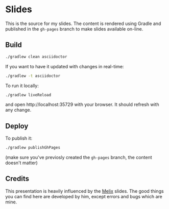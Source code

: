 # Slides

This is the source for my slides. The content is rendered using Gradle and published in the `gh-pages` branch to make slides available on-line.

## Build


```sh
./gradlew clean asciidoctor
```

If you want to have it updated with changes in real-time:

```sh
./gradlew -t asciidoctor
```

To run it locally:

```sh
./gradlew liveReload
```

and open http://localhost:35729 with your browser. It should refresh with any change.

## Deploy

To publish it:

```sh
./gradlew publishGhPages
```

(make sure you've previosly created the `gh-pages` branch, the content doesn't matter)

## Credits

This presentation is heavily influenced by the [Melix](https://github.com/melix) slides. The good things you can find here are developed by him, except errors and bugs which are mine.
